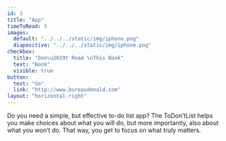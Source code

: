 ```yaml
---
id: 3
title: "App"
timeToRead: 5
images:
  default: "../../../static/img/iphone.png"
  diapositive: "../../../static/img/iphone.png"
checkbox:
  title: "Don\u2019t Read \nThis Book"
  text: "Book"
  visible: true
button:
  text: "Go"
  link: "http://www.bureaudonald.com"
layout: "horizontal-right"
---
```


Do you need a simple, but effective to-do list app? The ToDon’tList helps you make choices about what you will do, but more importantly, also about what you won’t do. That way, you get to focus on what truly matters.
